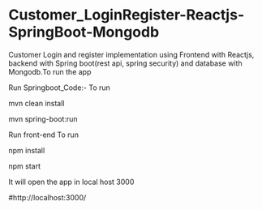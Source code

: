 # Customer_LoginRegister-Reactjs-SpringBoot-Mongodb

Customer Login and register  implementation using Frontend with Reactjs, backend with Spring boot(rest api, spring security) and database with Mongodb.To run the app

Run Springboot_Code:-
To run

mvn clean install

mvn spring-boot:run



Run front-end
To run

npm install

npm start

It will open the app in local host 3000

#http://localhost:3000/
